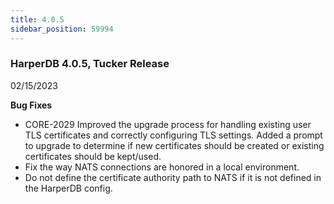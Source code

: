 ```yaml
---
title: 4.0.5
sidebar_position: 59994
---
```


### HarperDB 4.0.5, Tucker Release
02/15/2023

**Bug Fixes**

* CORE-2029 Improved the upgrade process for handling existing user TLS certificates and correctly configuring TLS settings. Added a prompt to upgrade to determine if new certificates should be created or existing certificates should be kept/used.
* Fix the way NATS connections are honored in a local environment.
* Do not define the certificate authority path to NATS if it is not defined in the HarperDB config.   

